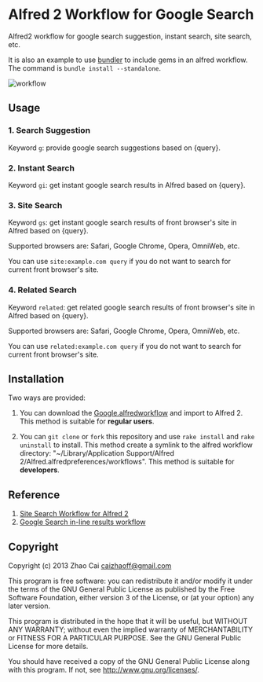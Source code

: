 # Alfred 2 Workflow for Google Search

Alfred2 workflow for google search suggestion, instant search, site search, etc.

It is also an example to use [bundler][gembundler] to include gems in an alfred workflow. The command is `bundle install --standalone`.

![workflow](https://raw.github.com/zhaocai/alfred2-google-workflow/master/screenshots/workflow.png)

## Usage

### 1. Search Suggestion

Keyword `g`: provide google search suggestions based on {query}.

### 2. Instant Search

Keyword `gi`: get instant google search results in Alfred based on {query}.

### 3. Site Search

Keyword `gs`: get instant google search results of front browser's site in Alfred based on {query}.

Supported browsers are: Safari, Google Chrome, Opera, OmniWeb, etc.


You can use `site:example.com query` if you do not want to search for current front browser's site.

### 4. Related Search

Keyword `related`: get related google search results of front browser's site in Alfred based on {query}.

Supported browsers are: Safari, Google Chrome, Opera, OmniWeb, etc.

You can use `related:example.com query` if you do not want to search for current front browser's site.


## Installation

Two ways are provided:

1. You can download the [Google.alfredworkflow](https://github.com/zhaocai/alfred2-google-workflow/raw/master/Google.alfredworkflow) and import to Alfred 2. This method is suitable for **regular users**.

2. You can `git clone` or `fork` this repository and use `rake install` and `rake uninstall` to install.
This method create a symlink to the alfred workflow directory: "~/Library/Application Support/Alfred 2/Alfred.alfredpreferences/workflows". This method is suitable for **developers**.

## Reference

1. [Site Search Workflow for Alfred 2][lucifr-site]
2. [Google Search in-line results workflow][google-search-in-line-results-workflow]

## Copyright

Copyright (c) 2013 Zhao Cai <caizhaoff@gmail.com>

This program is free software: you can redistribute it and/or modify it under
the terms of the GNU General Public License as published by the Free Software
Foundation, either version 3 of the License, or (at your option)
any later version.

This program is distributed in the hope that it will be useful, but WITHOUT
ANY WARRANTY; without even the implied warranty of MERCHANTABILITY or FITNESS
FOR A PARTICULAR PURPOSE. See the GNU General Public License for more details.

You should have received a copy of the GNU General Public License along with
this program. If not, see <http://www.gnu.org/licenses/>.


[gembundler]: http://gembundler.com/

[lucifr-site]: http://lucifr.com/2013/03/15/site-search-workflow-for-alfred-2/

[google-search-in-line-results-workflow]: http://www.alfredforum.com/topic/940-google-search-in-line-results-workflow/?hl=%2Bgoogle+%2Bworkflow

